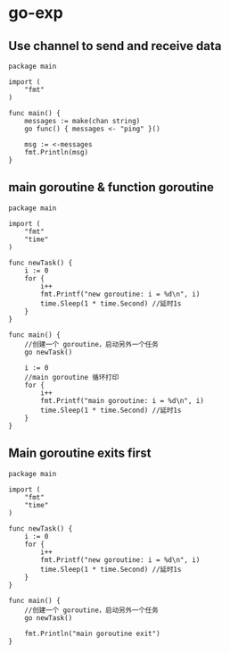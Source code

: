 # go-exp

## Use channel to send and receive data
```
package main

import (
	"fmt"
)

func main() {
	messages := make(chan string)
	go func() { messages <- "ping" }()

	msg := <-messages
	fmt.Println(msg)
}
```

## main goroutine & function goroutine
```
package main

import (
	"fmt"
	"time"
)

func newTask() {
	i := 0
	for {
		i++
		fmt.Printf("new goroutine: i = %d\n", i)
		time.Sleep(1 * time.Second) //延时1s
	}
}

func main() {
	//创建一个 goroutine，启动另外一个任务
	go newTask()

	i := 0
	//main goroutine 循环打印
	for {
		i++
		fmt.Printf("main goroutine: i = %d\n", i)
		time.Sleep(1 * time.Second) //延时1s
	}
}
```
## Main goroutine exits first
```
package main

import (
	"fmt"
	"time"
)

func newTask() {
	i := 0
	for {
		i++
		fmt.Printf("new goroutine: i = %d\n", i)
		time.Sleep(1 * time.Second) //延时1s
	}
}

func main() {
	//创建一个 goroutine，启动另外一个任务
	go newTask()

	fmt.Println("main goroutine exit")
}
```
